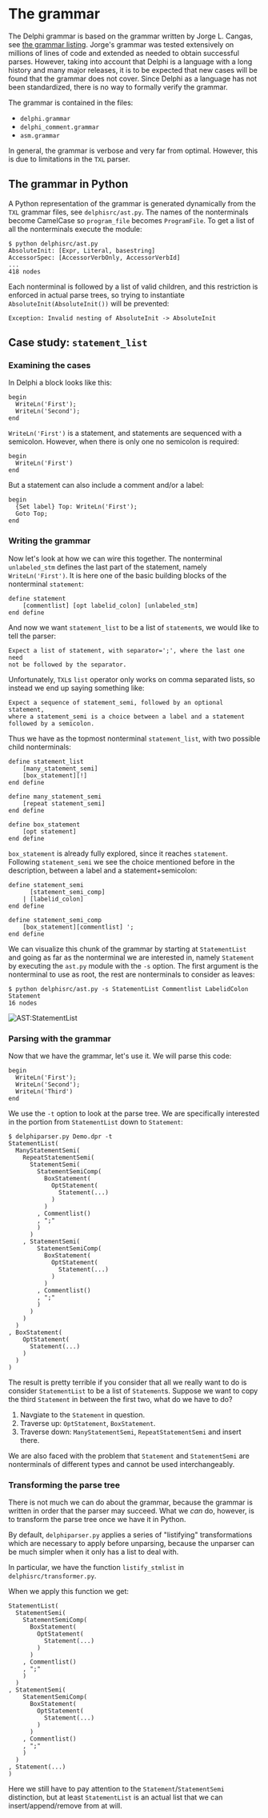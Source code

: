# The grammar

The Delphi grammar is based on the grammar written by Jorge L. Cangas, see
[the grammar listing](http://txl.ca/nresources.html#Grammars). Jorge's grammar
was tested extensively on millions of lines of code and extended as needed to
obtain successful parses. However, taking into account that Delphi is a
language with a long history and many major releases, it is to be expected
that new cases will be found that the grammar does not cover. Since Delphi as
a language has not been standardized, there is no way to formally verify the
grammar.

The grammar is contained in the files:

* `delphi.grammar`
* `delphi_comment.grammar`
* `asm.grammar`

In general, the grammar is verbose and very far from optimal. However, this is due to
limitations in the `TXL` parser.


## The grammar in Python

A Python representation of the grammar is generated dynamically from the `TXL` 
grammar
files, see `delphisrc/ast.py`. The names of the nonterminals become CamelCase
so `program_file` becomes `ProgramFile`. To get a list of all the nonterminals
execute the module:

	$ python delphisrc/ast.py
	AbsoluteInit: [Expr, Literal, basestring]
	AccessorSpec: [AccessorVerbOnly, AccessorVerbId]
	...
	418 nodes

Each nonterminal is followed by a list of valid children, and this restriction
is enforced in actual parse trees, so trying to instantiate
`AbsoluteInit(AbsoluteInit())` will be prevented:

	Exception: Invalid nesting of AbsoluteInit -> AbsoluteInit



## Case study: `statement_list`

### Examining the cases

In Delphi a block looks like this:

    begin
      WriteLn('First');
      WriteLn('Second');
    end

`WriteLn('First')` is a statement, and statements are sequenced with a
semicolon. However, when there is only one no semicolon is required:

    begin
      WriteLn('First')
    end

But a statement can also include a comment and/or a label:

    begin
      {Set label} Top: WriteLn('First');
      Goto Top;
    end


### Writing the grammar

Now let's look at how we can wire this together. The nonterminal
`unlabeled_stm` defines the last part of the statement, namely `WriteLn('First')`.
It is here one of the basic building blocks of the nonterminal `statement`:

	define statement
		[commentlist] [opt labelid_colon] [unlabeled_stm]
	end define

And now we want `statement_list` to be a list of `statement`s, we would like
to tell the parser:

	Expect a list of statement, with separator=';', where the last one need
	not be followed by the separator.

Unfortunately, `TXL`s `list` operator only works on comma separated lists, so
instead we end up saying something like:

	Expect a sequence of statement_semi, followed by an optional statement,
	where a statement_semi is a choice between a label and a statement
	followed by a semicolon.

Thus we have as the topmost nonterminal `statement_list`, with two possible
child nonterminals:

	define statement_list
		[many_statement_semi]
		[box_statement][!]
	end define

	define many_statement_semi
		[repeat statement_semi]
	end define

	define box_statement
		[opt statement]
	end define

`box_statement` is already fully explored, since it reaches `statement`.
Following `statement_semi` we see the choice mentioned before in the
description, between a label and a statement+semicolon:

	define statement_semi
		  [statement_semi_comp]
		| [labelid_colon]
	end define

	define statement_semi_comp
		[box_statement][commentlist] ';
	end define

We can visualize this chunk of the grammar by starting at `StatementList` 
and going as far
as the nonterminal we are interested in, namely `Statement` by executing the
`ast.py` module with the `-s` option. The first argument is the nonterminal to
use as root, the rest are nonterminals to consider as leaves:

	$ python delphisrc/ast.py -s StatementList Commentlist LabelidColon Statement
	16 nodes

![AST:StatementList](imgs/ast_statement_list.png)


### Parsing with the grammar

Now that we have the grammar, let's use it. We will parse this code:

    begin
      WriteLn('First');
      WriteLn('Second');
      WriteLn('Third')
    end

We use the `-t` option to look at the parse tree. We are specifically
interested in the portion from `StatementList` down to `Statement`:

	$ delphiparser.py Demo.dpr -t
	StatementList(
	  ManyStatementSemi(
		RepeatStatementSemi(
		  StatementSemi(
			StatementSemiComp(
			  BoxStatement(
				OptStatement(
				  Statement(...)
				)
			  )
			, Commentlist()
			, ";"
			)
		  )
		, StatementSemi(
			StatementSemiComp(
			  BoxStatement(
				OptStatement(
				  Statement(...)
				)
			  )
			, Commentlist()
			, ";"
			)
		  )
		)
	  )
	, BoxStatement(
		OptStatement(
		  Statement(...)
		)
	  )
	)

The result is pretty terrible if you consider that all we really want to do is
consider `StatementList` to be a list of `Statement`s. Suppose we want to copy
the third `Statement` in between the first two, what do we have to do?

1. Navgiate to the `Statement` in question.
1. Traverse up: `OptStatement`, `BoxStatement`.
1. Traverse down: `ManyStatementSemi`, `RepeatStatementSemi` and insert there.

We are also faced with the problem that `Statement` and `StatementSemi` are
nonterminals of different types and cannot be used interchangeably.


### Transforming the parse tree

There is not much we can do about the grammar, because the grammar is written
in order that the parser may succeed. What we *can* do, however, is to
transform the parse tree once we have it in Python.

By default, `delphiparser.py` applies a series of "listifying" transformations
which are necessary to apply before unparsing, because the unparser can be
much simpler when it only has a list to deal with.

In particular, we have the function `listify_stmlist` in
`delphisrc/transformer.py`.

When we apply this function we get:

	StatementList(
	  StatementSemi(
		StatementSemiComp(
		  BoxStatement(
			OptStatement(
			  Statement(...)
			)
		  )
		, Commentlist()
		, ";"
		)
	  )
	, StatementSemi(
		StatementSemiComp(
		  BoxStatement(
			OptStatement(
			  Statement(...)
			)
		  )
		, Commentlist()
		, ";"
		)
	  )
	, Statement(...)
	)

Here we still have to pay attention to the `Statement`/`StatementSemi`
distinction, but at least `StatementList` is an actual list that we can
insert/append/remove from at will.

